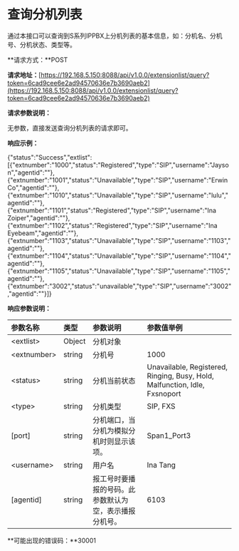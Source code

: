 # 查询分机列表

通过本接口可以查询到S系列IPPBX上分机列表的基本信息，如：分机名、分机号、分机状态、类型等。

**请求方式：**POST

**请求地址：**[https://192.168.5.150:8088/api/v1.0.0/extensionlist/query?token=6cad9cee6e2ad94570636e7b3690aeb2](https://192.168.5.150:8088/api/v1.0.0/extensionlist/query?token=6cad9cee6e2ad94570636e7b3690aeb2)

**请求参数说明：**

无参数，直接发送查询分机列表的请求即可。

**响应示例：**

{"status":"Success","extlist":\[{"extnumber":"1000","status":"Registered","type":"SIP","username":"Jayson","agentid":""},{"extnumber":"1001","status":"Unavailable","type":"SIP","username":"Erwin Co","agentid":""},{"extnumber":"1010","status":"Unavailable","type":"SIP","username":"lulu","agentid":""},{"extnumber":"1101","status":"Registered","type":"SIP","username":"Ina Zoiper","agentid":""},{"extnumber":"1102","status":"Registered","type":"SIP","username":"Ina Eyebeam","agentid":""},{"extnumber":"1103","status":"Unavailable","type":"SIP","username":"1103","agentid":""},{"extnumber":"1104","status":"Unavailable","type":"SIP","username":"1104","agentid":""},{"extnumber":"1105","status":"Unavailable","type":"SIP","username":"1105","agentid":""},{"extnumber":"3002","status":"unavailable","type":"SIP","username":"3002","agentid":""}\]}

**响应参数说明：**

| 参数名称 | 类型 | 参数说明 | 参数值举例 |
| :--- | :--- | :--- | :--- |
| &lt;extlist&gt; | Object | 分机对象 |  |
| &lt;extnumber&gt; | string | 分机号 | 1000 |
| &lt;status&gt; | string | 分机当前状态 | Unavailable, Registered, Ringing, Busy, Hold, Malfunction, Idle, Fxsnoport |
| &lt;type&gt; | string | 分机类型 | SIP, FXS |
| \[port\] | string | 分机端口，当分机为模拟分机时则显示该项。 | Span1\_Port3 |
| &lt;username&gt; | string | 用户名 | Ina Tang |
| \[agentid\] | string | 报工号时要播报的号码。此参数默认为空，表示播报分机号。 | 6103 |

**可能出现的错误码：**30001

